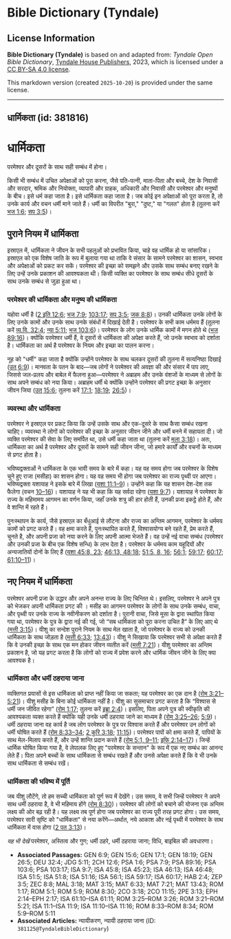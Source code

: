 # Bible Dictionary (Tyndale)

## License Information

**Bible Dictionary (Tyndale)** is based on and adapted from: _Tyndale Open Bible Dictionary_, [Tyndale House Publishers](https://tyndaleopenresources.com/), 2023, which is licensed under a [CC BY-SA 4.0 license](https://creativecommons.org/licenses/by-sa/4.0/legalcode.en).

This markdown version (created `2025-10-20`) is provided under the same license.



--------------------------------

## धार्मिकता (id: 381816)

धार्मिकता
=========

परमेश्वर और दूसरों के साथ सही सम्बंध में होना।

किसी भी सम्बंध में उचित अपेक्षाओं को पूरा करना, जैसे पति\-पत्नी, माता\-पिता और बच्चे, देश के निवासी और सरदार, श्रमिक और नियोक्ता, व्यापारी और ग्राहक, अधिकारी और निवासी और परमेश्वर और मनुष्यों के बीच। इसे धर्म कहा जाता है। इसे धार्मिकता कहा जाता है। जब कोई इन अपेक्षाओं को पूरा करता है, तो उनके कार्य और वचन धर्मी माने जाते हैं। धर्मी का विपरीत "बुरा," "दुष्ट," या "गलत" होता है (तुलना करें [भज 1:6](https://ref.ly/Ps1:6); [सप 3:5](https://ref.ly/Zeph3:5))।

पुराने नियम में धार्मिकता
-------------------------

इस्राएल में, धार्मिकता ने जीवन के सभी पहलुओं को प्रभावित किया, चाहे वह धार्मिक हो या सांसारिक। इस्राएल को एक विशेष जाति के रूप में बुलाया गया था ताकि वे संसार के सामने परमेश्वर का शासन, स्वभाव और अपेक्षाओं को प्रकट कर सकें। परमेश्वर की इच्छा को समझने और उसके साथ सम्बंध बनाए रखने के लिए उन्हें उनके प्रकाशन की आवश्यकता थी। किसी व्यक्ति का परमेश्वर के साथ सम्बंध सीधे दूसरों के साथ उनके सम्बंध से जुड़ा हुआ था।

### परमेश्वर की धार्मिकता और मनुष्य की धार्मिकता

यहोवा धर्मी है ([2 इति 12:6](https://ref.ly/2Chr12:6); [भज 7:9](https://ref.ly/Ps7:9); [103:17](https://ref.ly/Ps103:17); [सप 3:5](https://ref.ly/Zeph3:5); [जक 8:8](https://ref.ly/Zech8:8))। उनकी धार्मिकता उनके लोगों के लिए उनके कामों और उनके साथ उनके संबंधों में दिखाई देती है। परमेश्वर के सभी काम धर्ममय हैं (तुलना करें [व्य.वि. 32:4](https://ref.ly/Deut32:4); [न्या 5:11](https://ref.ly/Judg5:11); [भज 103:6](https://ref.ly/Ps103:6))। परमेश्वर के लोग उनके धार्मिक कामों में मगन होते थे ([भज 89:16](https://ref.ly/Ps89:16))। क्योंकि परमेश्वर धर्मी हैं, वे दूसरों से धार्मिकता की अपेक्षा करते हैं, जो उनके स्वभाव को दर्शाता है। धार्मिकता का अर्थ है परमेश्वर के नियम और इच्छा का पालन करना।

नूह को "धर्मी" कहा जाता है क्योंकि उन्होंने परमेश्वर के साथ चलकर दूसरों की तुलना में सत्यनिष्ठा दिखाई ([उत् 6:9](https://ref.ly/Gen6:9))। मानवता के पतन के बाद—जब लोगों ने परमेश्वर की अवज्ञा की और संसार में पाप लाए, जिससे जल\-प्रलय और बाबेल में फैलना हुआ—परमेश्वर ने अब्राहम और उनके वंशजों के माध्यम से लोगों के साथ अपने सम्बंध को नया किया। अब्राहम धर्मी थे क्योंकि उन्होंने परमेश्वर की प्रगट इच्छा के अनुसार जीवन जिया ([उत् 15:6](https://ref.ly/Gen15:6); तुलना करें [17:1](https://ref.ly/Gen17:1); [18:19](https://ref.ly/Gen18:19); [26:5](https://ref.ly/Gen26:5))।

### व्यवस्था और धार्मिकता

परमेश्वर ने इस्राएल पर प्रकट किया कि उन्हें उसके साथ और एक\-दूसरे के साथ कैसा सम्बंध रखना चाहिए। व्यवस्था ने लोगों को परमेश्वर की इच्छा के अनुसार जीवन जीने और धर्मी बनने में सहायता दी। जो व्यक्ति परमेश्वर की सेवा के लिए समर्पित था, उसे धर्मी कहा जाता था (तुलना करें [मला 3:18](https://ref.ly/Mal3:18))। अतः, धार्मिकता का अर्थ है परमेश्वर और दूसरों के सामने सही जीवन जीना, जो हमारे कार्यों और वचनों के माध्यम से प्रगट होता है।

भविष्यद्वक्ताओं ने धार्मिकता के एक भावी समय के बारे में कहा। यह वह समय होगा जब परमेश्वर के विशेष चुने हुए राजा (मसीहा) का शासन होगा। यह वह समय भी होगा जब परमेश्वर का राज्य पृथ्वी पर आएगा। भविष्यद्वक्ता यशायाह ने इसके बारे में लिखा ([यशा 11:1–9](https://ref.ly/Isa11:1-Isa11:9))। उन्होंने कहा कि यह शासन देश\-देश तक फैलेगा (वचन [10–16](https://ref.ly/Isa11:10-Isa11:16))। यशायाह ने यह भी कहा कि यह सर्वदा रहेगा ([यशा 9:7](https://ref.ly/Isa9:7))। यशायाह ने परमेश्वर के राज्य के महिमामय आगमन का वर्णन किया, जहाँ उनके शत्रु की हार होती हैं, उनकी प्रजा इकट्ठे होते हैं, और वे शान्ति में रहते हैं।

पुनःस्थापन के कार्य, जैसे इस्राएल का बँधुआई से लौटना और राज्य का अन्तिम आगमन, परमेश्वर के धर्ममय कामों को प्रगट करते हैं। वह क्षमा करते हैं, पुनःस्थापित करते हैं, विश्वासयोग्य बने रहते हैं, प्रेम करते हैं, चुनते है, और अपनी प्रजा को नया करने के लिए अपनी आत्मा भेजते हैं। वह उन्हें नई वाचा सम्बंध (परमेश्वर और उनकी प्रजा के बीच एक विशेष सन्धि) के लाभ देता है। परमेश्वर के धर्ममय काम यहूदियों और अन्यजातियों दोनों के लिए हैं ([यशा 45:8, 23](https://ref.ly/Isa45:8,Isa45:23); [46:13, 48:18](https://ref.ly/Isa46:13,Isa46:48); [51:5, 8, 16](https://ref.ly/Isa51:5,Isa51:8,Isa51:16); [56:1](https://ref.ly/Isa56:1); [59:17](https://ref.ly/Isa59:17); [60:17](https://ref.ly/Isa60:17); [61:10–11](https://ref.ly/Isa61:10-Isa61:11))।

नए नियम में धार्मिकता
---------------------

परमेश्वर अपनी प्रजा के उद्धार और अपने अनन्त राज्य के लिए चिन्तित थे। इसलिए, परमेश्वर ने अपने पुत्र को भेजकर अपनी धार्मिकता प्रगट की । मसीह का आगमन परमेश्वर के लोगों के साथ उनके सम्बंध, वाचा, और पृथ्वी पर उनके राज्य के नवीनीकरण को दर्शाता है। पुरानी वाचा, जिसे मूसा के द्वारा स्थापित किया गया था, परमेश्वर के पुत्र के द्वारा नई की गई, जो “सब धार्मिकता को पूरा करना उचित है” के लिए आए थे ([मत्ती 3:15](https://ref.ly/Matt3:15))। यीशु का सन्देश पुराने नियम के साथ मेल खाता है, जो परमेश्वर के राज्य को उनकी धार्मिकता के साथ जोड़ता है ([मत्ती 6:33](https://ref.ly/Matt6:33); [13:43](https://ref.ly/Matt13:43))। यीशु ने सिखाया कि परमेश्वर सभी से अपेक्षा करते हैं कि वे उनकी इच्छा के साथ एक मन होकर जीवन व्यतीत करें ([मत्ती 7:21](https://ref.ly/Matt7:21))। यीशु परमेश्वर का अन्तिम प्रकाशन है, जो यह प्रगट करता है कि लोगों को राज्य में प्रवेश करने और धार्मिक जीवन जीने के लिए क्या आवश्यक है।

### धार्मिकता और धर्मी ठहराया जाना

व्यक्तिगत प्रयासों से इस धार्मिकता को प्राप्त नहीं किया जा सकता; यह परमेश्वर का एक दान है ([रोम 3:21–5:21](https://ref.ly/Rom3:21-Rom5:21))। यीशु मसीह के बिना कोई धार्मिकता नहीं है। यीशु का सुसमाचार प्रगट करता है कि “विश्वास से धर्मी जन जीवित रहेगा” ([रोम 1:17](https://ref.ly/Rom1:17); तुलना करें [इब्रा 2:4](https://ref.ly/Hab2:4))। इसलिए, पिता अपने पुत्र की स्वीकृति की आवश्यकता व्यक्त करते हैं क्योंकि यही उनके धर्मी ठहराया जाने का माध्यम है ([रोम 3:25–26](https://ref.ly/Rom3:25-Rom3:26); [5:9](https://ref.ly/Rom5:9))। धर्मी ठहराया जाना वह कार्य है जब लोग परमेश्वर के पुत्र पर विश्वास करते हैं और परमेश्वर उन लोगों को धर्मी घोषित करते हैं ([रोम 8:33–34](https://ref.ly/Rom8:33-Rom8:34); [2 कुरि 3:18](https://ref.ly/2Cor3:18); [11:15](https://ref.ly/2Cor11:15))। परमेश्वर पापों को क्षमा करते हैं, पापियों के साथ मेल\-मिलाप करते हैं, और उन्हें शान्ति प्रदान करते हैं ([रोम 5:1, 9](https://ref.ly/Rom5:1,Rom5:9-Rom5:11)[–](https://ref.ly/Rom5:1)[11](https://ref.ly/Rom5:1,Rom5:9-Rom5:11); [इफि 2:14–17](https://ref.ly/Eph2:14-Eph2:17))। जिन्हें धार्मिक घोषित किया गया है, वे लेपालक लिए हुए "परमेश्वर के सन्तान" के रूप में एक नए सम्बंध का आनन्द लेते हैं। पिता अपने बच्चों के साथ धार्मिकता से सम्बंध रखते हैं और उनसे अपेक्षा करते हैं कि वे भी उनके साथ धार्मिकता से सम्बंध रखें।

### धार्मिकता की भविष्य में पूर्ति

जब यीशु लौटेंगे, तो हम सच्ची धार्मिकता को पूर्ण रूप में देखेंगे। उस समय, वे सभी जिन्हें परमेश्वर ने अपने साथ धर्मी ठहराया है, वे भी महिमाय होंगे ([रोम 8:30](https://ref.ly/Rom8:30))। परमेश्वर की लोगों को बचाने की योजना एक अन्तिम लक्ष्य की ओर बढ़ रही है। यह लक्ष्य तब पूर्ण होगा जब परमेश्वर का राज्य पूरी तरह प्रगट होगा। उस समय, परमेश्वर सारी सृष्टि को "धार्मिकता" से नया करेंगे—अर्थात, नये आकाश और नई पृथ्वी में परमेश्वर के साथ धार्मिकता में वास होगा ([2 पत 3:13](https://ref.ly/2Pet3:13))।

*यह भी देखें* परमेश्वर, अस्तित्व और गुण; धर्मी ठहरे, धर्मी ठहराया जाना; विधि, बाइबिल की अवधारणा। 

* **Associated Passages:** GEN 6:9; GEN 15:6; GEN 17:1; GEN 18:19; GEN 26:5; DEU 32:4; JDG 5:11; 2CH 12:6; PSA 1:6; PSA 7:9; PSA 89:16; PSA 103:6; PSA 103:17; ISA 9:7; ISA 45:8; ISA 45:23; ISA 46:13; ISA 46:48; ISA 51:5; ISA 51:8; ISA 51:16; ISA 56:1; ISA 59:17; ISA 60:17; HAB 2:4; ZEP 3:5; ZEC 8:8; MAL 3:18; MAT 3:15; MAT 6:33; MAT 7:21; MAT 13:43; ROM 1:17; ROM 5:1; ROM 5:9; ROM 8:30; 2CO 3:18; 2CO 11:15; 2PE 3:13; EPH 2:14–EPH 2:17; ISA 61:10–ISA 61:11; ROM 3:25–ROM 3:26; ROM 3:21–ROM 5:21; ISA 11:1–ISA 11:9; ISA 11:10–ISA 11:16; ROM 8:33–ROM 8:34; ROM 5:9–ROM 5:11
* **Associated Articles:** न्यायीकरण, न्यायी ठहराया जाना (ID: `381125@TyndaleBibleDictionary`)

